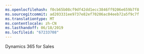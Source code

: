 ```yaml
---
ms.openlocfilehash: f0cb65b08cf9df42dd1ecc3846ff9206e659b7f8
ms.sourcegitcommit: ad203331ee9737e82ef70206ac04eeb72a5f9c7f
ms.translationtype: MT
ms.contentlocale: zh-CN
ms.lasthandoff: 06/18/2019
ms.locfileid: "67233708"
---
```

Dynamics 365 for Sales